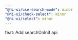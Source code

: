 ```yaml
---
"@hi-ui/use-search-mode": minor
"@hi-ui/check-select": minor
"@hi-ui/select": minor
---
```


feat: Add searchOnInit api
